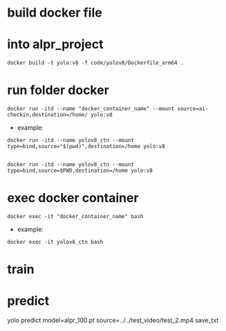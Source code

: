 # build docker file
# into alpr_project
```
docker build -t yolo:v8 -f code/yolov8/Dockerfile_arm64 .
```

# run folder docker 
```
docker run -itd --name "docker_container_name" --mount source=ai-checkin,destination=/home/ yolo:v8
```
- example: 
```
docker run -itd --name yolov8_ctn --mount type=bind,source="$(pwd)",destination=/home yolo:v8


docker run -itd --name yolov8_ctn --mount type=bind,source=$PWD,destination=/home yolo:v8
```

# exec docker container 
```
docker exec -it "docker_container_name" bash
```
- example:
```
docker exec -it yolov8_ctn bash
```

# train 


# predict
yolo predict model=alpr_100.pt source=../../test_video/test_2.mp4 save_txt

